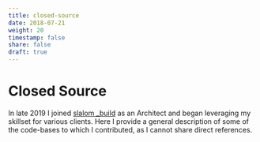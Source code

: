 ```yaml
---
title: closed-source
date: 2018-07-21
weight: 20
timestamp: false
share: false
draft: true
---
```


# Closed Source

In late 2019 I joined [slalom _build][slalom-build] as an Architect and began leveraging my skillset for various clients.
Here I provide a general description of some of the code-bases to which I contributed, as I cannot share direct references.

[slalom-build]: https://slalombuild.com